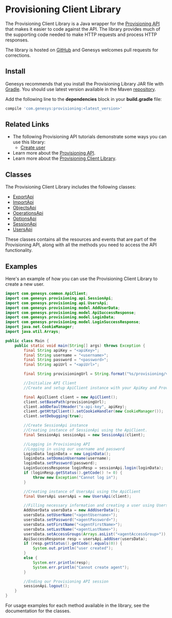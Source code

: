 # Provisioning Client Library


The Provisioning Client Library is a Java wrapper for the [Provisioning API](/api/reference/provisioning/) that makes it easier to code against the API. The library provides much of the supporting code needed to make HTTP requests and process HTTP responses.

The library is hosted on [GitHub](https://github.com/GenesysPureEngage/provisioning-client-java) and Genesys welcomes pull requests for corrections.

## Install

Genesys recommends that you install the Provisioning Library JAR file with [Gradle](https://gradle.org). You should use latest version available in the Maven [repository](http://search.maven.org/#search%7Cga%7C1%7Cg%3A%22com.genesys%22%20AND%20a%3A%22provisioning%22).

Add the following line to the **dependencies** block in your **build.gradle** file:

~~~gradle
compile 'com.genesys:provisioning:<latest_version>'
~~~

## Related Links

* The following Provisioning API tutorials demonstrate some ways you can use this library:
  * [Create user](/tutorials/create-user-provisioning-java/)
* Learn more about the [Provisioning API](/api/reference/provisioning/).
* Learn more about the [Provisioning Client Library](/api/client-libraries/provisioning/).

## Classes

The Provisioning Client Library includes the following classes:

* [ExportApi](/api/client-libraries/provisioning/java/ExportApi/index.html)
* [ImportApi](/api/client-libraries/provisioning/java/ImportApi/index.html)
* [ObjectsApi](/api/client-libraries/provisioning/java/ObjectsApi/index.html)
* [OperationsApi](/api/client-libraries/provisioning/java/OperationsApi/index.html)
* [OptionsApi](/api/client-libraries/provisioning/java/OptionsApi/index.html)
* [SessionApi](/api/client-libraries/provisioning/java/SessionApi/index.html)
* [UsersApi](/api/client-libraries/provisioning/java/UsersApi/index.html)

These classes contains all the resources and events that are part of the Provisioning API, along with all the methods you need to access the API functionality.

## Examples

Here's an example of how you can use the Provisioning Client Library to create a new user.

~~~ java
import com.genesys.common.ApiClient;
import com.genesys.provisioning.api.SessionApi;
import com.genesys.provisioning.api.UsersApi;
import com.genesys.provisioning.model.AddUserData;
import com.genesys.provisioning.model.ApiSuccessResponse;
import com.genesys.provisioning.model.LoginData;
import com.genesys.provisioning.model.LoginSuccessResponse;
import java.net.CookieManager;
import java.util.Arrays;

public class Main {
    public static void main(String[] args) throws Exception {
        final String apiKey = "<apiKey>";
        final String username = "<username>";
        final String password = "<password>";
        final String apiUrl = "<apiUrl>";

        final String provisioningUrl = String.format("%s/provisioning/v3", apiUrl);

        //Initialize API Client
        //Create and setup ApiClient instance with your ApiKey and Provisioning API URL.

        final ApiClient client = new ApiClient();
        client.setBasePath(provisioningUrl);
        client.addDefaultHeader("x-api-key", apiKey);
        client.getHttpClient().setCookieHandler(new CookieManager());
        client.setDebugging(true);

        //Create SessionApi instance
        //Creating instance of SessionApi using the ApiClient.
        final SessionApi sessionApi = new SessionApi(client);

        //Logging in Provisioning API
        //Logging in using our username and password
        LoginData loginData = new LoginData();
        loginData.setDomainUsername(username);
        loginData.setPassword(password);
        LoginSuccessResponse loginResp = sessionApi.login(loginData);
        if (loginResp.getStatus().getCode() != 0) {
            throw new Exception("Cannot log in");
        }

        //Creating instance of UsersApi using the ApiClient
        final UsersApi usersApi = new UsersApi(client);

        //Filling necessary information and creating a user using UsersApi instance
        AddUserData usersData = new AddUserData();
        usersData.setUserName("<agentUsername>");
        usersData.setPassword("<agentPassword>");
        usersData.setFirstName("<agentFirstName>");
        usersData.setLastName("<agentLastName>");
        usersData.setAccessGroups(Arrays.asList("<agentAccessGroup>"));
        ApiSuccessResponse resp = usersApi.addUser(usersData);
        if (resp.getStatus().getCode().equals(0)) {
            System.out.println("user created");
        }
        else {
            System.err.println(resp);
            System.err.println("Cannot create agent");
        }

        //Ending our Provisioning API session
        sessionApi.logout();
    }
}
~~~

For usage examples for each method available in the library, see the documentation for the classes.
